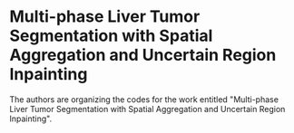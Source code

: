 # Multi-phase Liver Tumor Segmentation with Spatial Aggregation and Uncertain Region Inpainting
The authors are organizing the codes for the work entitled "Multi-phase Liver Tumor Segmentation with Spatial Aggregation and Uncertain Region Inpainting".
